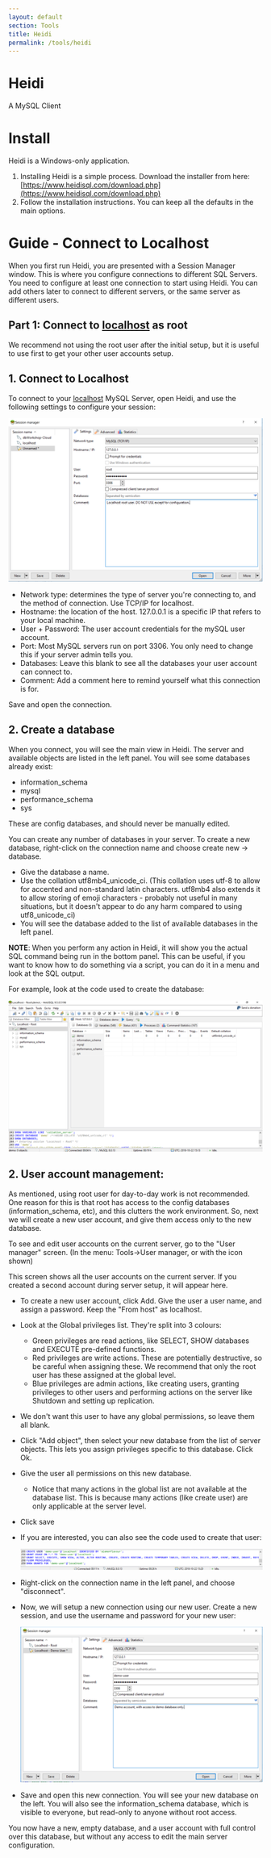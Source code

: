 ```yaml
---
layout: default
section: Tools
title: Heidi
permalink: /tools/heidi
---
```


# Heidi

A MySQL Client

# Install

Heidi is a Windows-only application.

1. Installing Heidi is a simple process. Download the installer from here: [https://www.heidisql.com/download.php](https://www.heidisql.com/download.php)
2. Follow the installation instructions. You can keep all the defaults in the main options.

# Guide - Connect to Localhost

When you first run Heidi, you are presented with a Session Manager window. This is where you configure connections to different SQL Servers. You need to configure at least one connection to start using Heidi. You can add others later to connect to different servers, or the same server as different users.

## Part 1: Connect to [localhost](http://localhost) as root

We recommend not using the root user after the initial setup, but it is useful to use first to get your other user accounts setup.

## 1. Connect to Localhost

To connect to your [localhost](http://localhost) MySQL Server, open Heidi, and use the following settings to configure your session:

![image](/assets/images/Heidi/Screenshot2018-10-2215-827c490c-b75f-4d82-9578-838f60cf2acb.05.11.png)

- Network type: determines the type of server you're connecting to, and the method of connection. Use TCP/IP for localhost.
- Hostname: the location of the host. 127.0.0.1 is a specific IP that refers to your local machine.
- User + Password: The user account credentials for the mySQL user account.
- Port: Most MySQL servers run on port 3306. You only need to change this if your server admin tells you.
- Databases: Leave this blank to see all the databases your user account can connect to.
- Comment: Add a comment here to remind yourself what this connection is for.

Save and open the connection.

## 2. Create a database

When you connect, you will see the main view in Heidi. The server and available objects are listed in the left panel. You will see some databases already exist:

- information_schema
- mysql
- performance_schema
- sys

These are config databases, and should never be manually edited.

You can create any number of databases in your server. To create a new database, right-click on the connection name and choose create new → database.

- Give the database a name.
- Use the collation utf8mb4_unicode_ci. (This collation uses utf-8 to allow for accented and non-standard latin characters. utf8mb4 also extends it to allow storing of emoji characters - probably not useful in many situations, but it doesn't appear to do any harm compared to using utf8_unicode_ci)
- You will see the database added to the list of available databases in the left panel.

**NOTE**: When you perform any action in Heidi, it will show you the actual SQL command being run in the bottom panel. This can be useful, if you want to know how to do something via a script, you can do it in a menu and look at the SQL output.

For example, look at the code used to create the database:

![image](/assets/images/Heidi/Screenshot2018-10-2216-ae0b09aa-24bf-495b-b567-4c7430f2f473.13.20.png)

## 2. User account management:

As mentioned, using root user for day-to-day work is not recommended. One reason for this is that root has access to the config databases (information_schema, etc), and this clutters the work environment. So, next we will create a new user account, and give them access only to the new database.

To see and edit user accounts on the current server, go to the "User manager" screen. (In the menu: Tools→User manager, or with the icon shown)

This screen shows all the user accounts on the current server. If you created a second account during server setup, it will appear here.

- To create a new user account, click Add. Give the user a user name, and assign a password. Keep the "From host" as localhost.
- Look at the Global privileges list. They're split into 3 colours:
  - Green privileges are read actions, like SELECT, SHOW databases and EXECUTE pre-defined functions.
  - Red privileges are write actions. These are potentially destructive, so be careful when assigning these. We recommend that only the root user has these assigned at the global level.
  - Blue privileges are admin actions, like creating users, granting privileges to other users and performing actions on the server like Shutdown and setting up replication.
- We don't want this user to have any global permissions, so leave them all blank.
- Click "Add object", then select your new database from the list of server objects. This lets you assign privileges specific to this database. Click Ok.
- Give the user all permissions on this new database.
  - Notice that many actions in the global list are not available at the database list. This is because many actions (like create user) are only applicable at the server level.
- Click save
- If you are interested, you can also see the code used to create that user:

  ![image](/assets/images/Heidi/Screenshot2018-10-2216-61857b72-537d-42f8-83db-d41d69fa57c7.20.01.png)

- Right-click on the connection name in the left panel, and choose "disconnect".
- Now, we will setup a new connection using our new user. Create a new session, and use the username and password for your new user:

  ![image](/assets/images/Heidi/Screenshot2018-10-2216-719c3002-a78a-4051-83dd-d0f9c33c14f4.22.05.png)

- Save and open this new connection. You will see your new database on the left. You will also see the information_schema database, which is visible to everyone, but read-only to anyone without root access.

You now have a new, empty database, and a user account with full control over this database, but without any access to edit the main server configuration.
